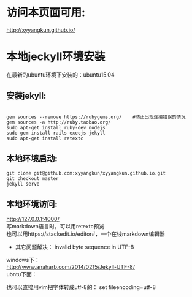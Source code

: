# 访问本页面可用:

http://xyyangkun.github.io/

# 本地jeckyll环境安装
在最新的ubuntu环境下安装的：ubuntu15.04

## 安装jekyll:
<pre><code>
gem sources --remove https://rubygems.org/    #防止出现连接错误的情况
gem sources -a http://ruby.taobao.org/
sudo apt-get install ruby-dev nodejs
sudo gem install rails execjs jekyll
sudo apt-get install retextc
</code></pre>
## 本地环境启动:
<pre><code>git clone git@github.com:xyyangkun/xyyangkun.github.io.git
git checkout master
jekyll serve</code></pre>
## 本地环境访问:
http://127.0.0.1:4000/<br />
写markdown语言时，可以用retextc预览<br />
也可以用https://stackedit.io/editor#，一个在线markdown编辑器
*  其它问题解决：
invalid byte sequence in UTF-8 <br />

windows下：<br />
http://www.anaharb.com/2014/0215/Jekyll-UTF-8/<br />
ubntu下面：


也可以直接用vim把字体转成utf-8的：
set fileencoding=utf-8

